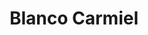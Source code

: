 ---
title: "Blanco Carmiel"
url: /ciudad-autonoma-de-buenos-aires/blanco-carmiel/
shop: grandes almacenes
---